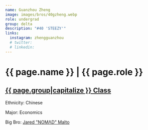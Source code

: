 ```yaml
---
name: Guanzhou Zheng
image: images/bros/40gzheng.webp
role: undergrad
group: delta
description: "#40 'STEEZY'"
links:
  instagram: zhengguanzhou
  # twitter: 
  # linkedin: 
---
```


# {{ page.name }} | {{ page.role }} 
    
## [{{ page.group|capitalize }} Class](/brothers/{{page.group}}s)
    
Ethnicity: Chinese

Major: Economics

Big Bro: [Jared "NOMΛD" Malto](14jmalto)


